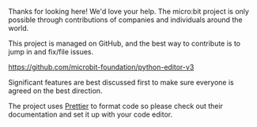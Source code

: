 Thanks for looking here! We'd love your help. The micro:bit project is only
possible through contributions of companies and individuals around the world.

This project is managed on GitHub, and the best way to contribute is to jump in
and fix/file issues.

https://github.com/microbit-foundation/python-editor-v3

Significant features are best discussed first to make sure everyone is agreed
on the best direction.

The project uses [Prettier](https://prettier.io/) to format code so please
check out their documentation and set it up with your code editor.
